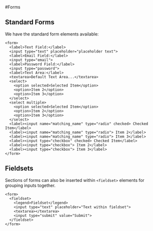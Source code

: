 #Forms

## Standard Forms

We have the standard form elements available:

    <form>
      <label>Text Field:</label>
      <input type="text" placeholder="placeholder text">
      <label>Email Field:</label>
      <input type="email">
      <label>Password Field:</label>
      <input type="password">
      <label>Text Area:</label>
      <textarea>Default Text Area...</textarea>
      <select>
        <option selected>Selected Item</option>
        <option>Item 2</option>
        <option>Item 3</option>
      </select>
      <select multiple>
        <option selected>Selected Item</option>
        <option>Item 2</option>
        <option>Item 3</option>
      </select>
      <label><input name="matching_name" type="radio" checked> Checked Item</label>
      <label><input name="matching_name" type="radio"> Item 2</label>
      <label><input name="matching_name" type="radio"> Item 3</label>
      <label><input type="checkbox" checked> Checked Item</label>
      <label><input type="checkbox"> Item 2</label>
      <label><input type="checkbox"> Item 3</label>
    </form>

## Fieldsets

Sections of forms can also be inserted within `<fieldset>` elements for grouping inputs together.

    <form>
      <fieldset>
        <legend>Fieldset</legend>
        <input type="text" placeholder="Text within fieldset">
        <textarea></textarea>
        <input type="submit" value="Submit">
      </fieldset>
    </form>      